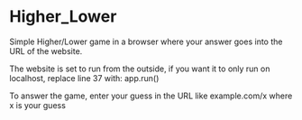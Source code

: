 # Higher_Lower
Simple Higher/Lower game in a browser where your answer goes into the URL of the website.

The website is set to run from the outside, if you want it to only run on localhost, replace line 37 with:
app.run()

To answer the game, enter your guess in the URL like example.com/x where x is your guess
